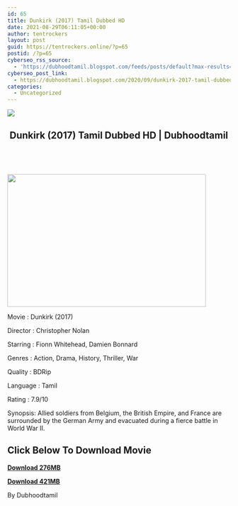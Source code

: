 ```yaml
---
id: 65
title: Dunkirk (2017) Tamil Dubbed HD
date: 2021-08-29T06:11:05+00:00
author: tentrockers
layout: post
guid: https://tentrockers.online/?p=65
postid: /?p=65
cyberseo_rss_source:
  - 'https://dubhoodtamil.blogspot.com/feeds/posts/default?max-results=150&start-index=1'
cyberseo_post_link:
  - https://dubhoodtamil.blogspot.com/2020/09/dunkirk-2017-tamil-dubbed-hd.html
categories:
  - Uncategorized
---
```

<div class="media_block">
  <img src="https://1.bp.blogspot.com/-DVlB6R2Gwds/X2Lk-tuJgwI/AAAAAAAACeY/wMAnwnTVTHQav_LJ1D1pweCF3cdj93IYgCNcBGAsYHQ/s72-w448-h299-c/dunkirk_banner2.jpg" class="media_thumbnail" />
</div>

## &nbsp;Dunkirk (2017) Tamil Dubbed HD | Dubhoodtamil

## &nbsp;</p> 

<div class="separator">
  <a href="https://1.bp.blogspot.com/-DVlB6R2Gwds/X2Lk-tuJgwI/AAAAAAAACeY/wMAnwnTVTHQav_LJ1D1pweCF3cdj93IYgCNcBGAsYHQ/s1200/dunkirk_banner2.jpg" imageanchor="1"><img loading="lazy" border="0" data-original-height="798" data-original-width="1200" height="299" src="https://1.bp.blogspot.com/-DVlB6R2Gwds/X2Lk-tuJgwI/AAAAAAAACeY/wMAnwnTVTHQav_LJ1D1pweCF3cdj93IYgCNcBGAsYHQ/w448-h299/dunkirk_banner2.jpg" width="448" /></a>
</div>

</h2> 

Movie	<span></span>:	<span></span>Dunkirk (2017)&nbsp;

Director	<span></span>:	<span></span>Christopher Nolan&nbsp;

Starring	<span></span>:	<span></span>Fionn Whitehead, Damien Bonnard&nbsp;

Genres	<span></span>:	<span></span>Action, Drama, History, Thriller, War&nbsp;

Quality	<span></span>:	<span></span>BDRip

Language	<span></span>:	<span></span>Tamil&nbsp;

Rating	<span></span>:	<span></span>7.9/10&nbsp;

Synopsis: Allied soldiers from Belgium, the British Empire, and France are surrounded by the German Army and evacuated during a fierce battle in World War II.

## <span><b>Click Below To Download Movie</b></span>

<span><b><a href="https://oncehelp.com/dunkrik-1" target="_blank" rel="noopener">Download 276MB</a></b></span>

<span><b><a href="https://oncehelp.com/dunkrik-2" target="_blank" rel="noopener">Download 421MB</a></b></span>

By Dubhoodtamil
